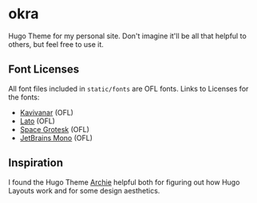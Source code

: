 # okra

Hugo Theme for my personal site. Don't imagine it'll be all that helpful to others, but feel free to use it.

## Font Licenses

All font files included in `static/fonts` are OFL fonts. Links to Licenses for the fonts:

- [Kavivanar](https://fonts.google.com/specimen/Kavivanar#license) (OFL)
- [Lato](https://fonts.google.com/specimen/Lato?query=lato#license) (OFL)
- [Space Grotesk](https://fonts.google.com/specimen/Space+Grotesk?query=Space+Gro#license) (OFL)
- [JetBrains Mono](https://fonts.google.com/specimen/JetBrains+Mono?query=jetbrains#license) (OFL)

## Inspiration

I found the Hugo Theme [Archie](https://github.com/athul/archie) helpful both for figuring out how Hugo Layouts work and for some design aesthetics.
